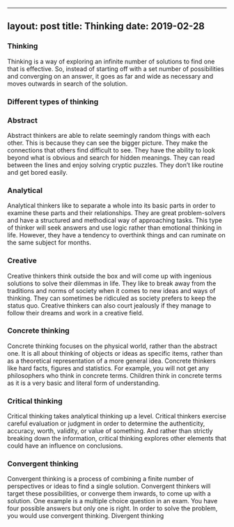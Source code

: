 
---
layout: post
title: Thinking
date: 2019-02-28
---

### Thinking

Thinking is a way of exploring an infinite number of solutions to find one that is effective. So, instead of starting off with a set number of possibilities and converging on an answer, it goes as far and wide as necessary and moves outwards in search of the solution.


### Different types of thinking


### Abstract

Abstract thinkers are able to relate seemingly random things with each other. This is because they can see the bigger picture. They make the connections that others find difficult to see. They have the ability to look beyond what is obvious and search for hidden meanings. They can read between the lines and enjoy solving cryptic puzzles. They don’t like routine and get bored easily.

### Analytical

Analytical thinkers like to separate a whole into its basic parts in order to examine these parts and their relationships. They are great problem-solvers and have a structured and methodical way of approaching tasks. This type of thinker will seek answers and use logic rather than emotional thinking in life. However, they have a tendency to overthink things and can ruminate on the same subject for months.

### Creative

Creative thinkers think outside the box and will come up with ingenious solutions to solve their dilemmas in life. They like to break away from the traditions and norms of society when it comes to new ideas and ways of thinking. They can sometimes be ridiculed as society prefers to keep the status quo. Creative thinkers can also court jealously if they manage to follow their dreams and work in a creative field.

### Concrete thinking

Concrete thinking focuses on the physical world, rather than the abstract one. It is all about thinking of objects or ideas as specific items, rather than as a theoretical representation of a more general idea. Concrete thinkers like hard facts, figures and statistics. For example, you will not get any philosophers who think in concrete terms. Children think in concrete terms as it is a very basic and literal form of understanding.

### Critical thinking

Critical thinking takes analytical thinking up a level. Critical thinkers exercise careful evaluation or judgment in order to determine the authenticity, accuracy, worth, validity, or value of something.  And rather than strictly breaking down the information, critical thinking explores other elements that could have an influence on conclusions.

### Convergent thinking

Convergent thinking is a process of combining a finite number of perspectives or ideas to find a single solution. Convergent thinkers will target these possibilities, or converge them inwards, to come up with a solution. One example is a multiple choice question in an exam. You have four possible answers but only one is right. In order to solve the problem, you would use convergent thinking.
Divergent thinking


